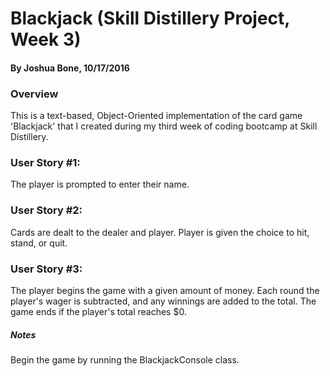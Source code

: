# Blackjack (Skill Distillery Project, Week 3)
#### By Joshua Bone, 10/17/2016



### Overview
This is a text-based, Object-Oriented implementation of the card game 'Blackjack' that I created during my third week of coding bootcamp at Skill Distillery.

### User Story #1:
The player is prompted to enter their name.

### User Story #2:
Cards are dealt to the dealer and player. Player is given the choice to hit, stand, or quit.

### User Story #3:
The player begins the game with a given amount of money. Each round the player's wager is subtracted, and any winnings are added to the total. The game ends if the player's total reaches $0. 

##### Notes
Begin the game by running the BlackjackConsole class.
